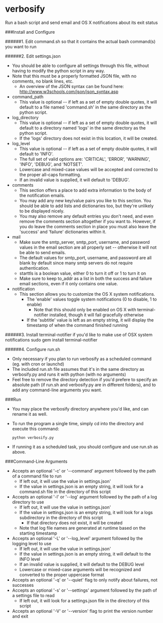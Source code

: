 # verbosify
Run a bash script and send email and OS X notifications about its exit status

###Install and Configure

######1. Edit command.sh so that it contains the actual bash command(s) you want to run

######2. Edit settings.json
 - You should be able to configure all settings through this file, without having to modify the python script in any way.
 - Note that this must be a properly formatted JSON file, with no comments, no blank lines, etc.
   - An overview of the JSON syntax can be found here: http://www.w3schools.com/json/json_syntax.asp
 - command_path
   - This value is optional -- if left as a set of empty double quotes, it will default to a file named 'command.sh' in the same directory as the python script.
 - log_directory
   - This value is optional -- if left as a set of empty double quotes, it will default to a directory named 'logs' in the same directory as the python script.
   - If the 'logs' directory does not exist in this location, it will be created.
 - log_level
   - This value is optional -- if left as a set of empty double quotes, it will default to 'INFO'.
   - The full set of valid options are: 'CRITICAL', 'ERROR', 'WARNING', 'INFO', 'DEBUG', and 'NOTSET'.
   - Lowercase and mixed-case values will be accepted and corrected to the proper all-caps formatting.
   - If an invalid value is supplied, it will default to 'DEBUG'.
 - comments
   - This section offers a place to add extra information to the body of the notification emails.
   - You may add any new key/value pairs you like to this section.  You should be able to add lists and dictionaries too, but they're unlikely to be displayed nicely.
   - You may also remove any default entries you don't need, and even remove the comments section altogether if you want to.  However, if you do leave the comments section in place you must also leave the 'success' and 'failure' dictionaries within it.
 - mail
   - Make sure the smtp_server, smtp_port, username, and password values in the email section are all properly set -- otherwise it will not be able to send emails.
   - The default values for smtp_port, username, and password are all blank by default since many smtp servers do not require authentication.
   - starttls is a boolean value, either 0 to turn it off or 1 to turn it on
   - Make sure to keep to_addr as a list in both the success and failure email sections, even if it only contains one value.
 - notification
   - This section allows you to customize the OS X system notifications.
     - The 'enable' values toggle system notifications (0 to disable, 1 to enable)
       - Note that this should only be enabled on OS X with terminal-notifier installed, though it will fail gracefully otherwise
     - If the 'subtitle' value is left as an empty string, it will display the timestamp of when the command finished running
   
######3. Install terminal-notifier if you'd like to make use of OSX system notifications
    sudo gem install terminal-notifier

######4. Configure run.sh
  - Only necessary if you plan to run verbosify as a scheduled command (eg. with cron or launchd)
  - The included run.sh file assumes that it's in the same directory as verbosify.py and runs it with python (with no arguments)
  - Feel free to remove the directory detection if you'd prefere to specify an absolute path (if run.sh and verbosify.py are in different folders), and to add any command-line arguments you want.
  
###Run
  - You may place the verbosify directory anywhere you'd like, and can rename it as well.
  - To run the program a single time, simply cd into the directory and execute this command:

        python verbosify.py

  - If running it as a scheduled task, you should configure and use run.sh as above.
 
###Command-Line Arguments
 - Accepts an optional '-c' or '--command' argument followed by the path of a command file to run
	  - If left out, it will use the value in settings.json'
	  - If the value in settings.json is an empty string, it will look for a command.sh file in the directory of this script
 - Accepts an optional '-l' or '--log' argument followed by the path of a log directory to use
   -	If left out, it will use the value in settings.json'
   -	If the value in settings.json is an empty string, it will look for a logs subdirectory in the directory of this script
	    - If that directory does not exist, it will be created
	  - Note that log file names are generated at runtime based on the starting timestamp
 - Accepts an optional '-L' or '--log_level' argument followed by the logging level to use
	  - If left out, it will use the value in settings.json'
	  - If the value in settings.json is an empty string, it will default to the INFO level
	  - If an invalid value is supplied, it will default to the DEBUG level
	  - Lowercase or mixed-case arguments will be recognized and converted to the proper uppercase format
 - Accepts an optional '-q' or '--quiet' flag to only notify about failures, not successes
 - Accepts an optional '-s' or '--settings' argument followed by the path of a settings file to read
	  - If left out, it will look for a settings.json file in the directory of this script
 - Accepts an optional '-V' or '--version' flag to print the version number and exit
